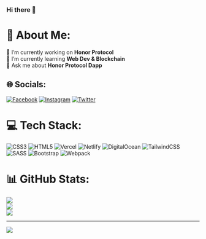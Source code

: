 ### Hi there 👋

# 💫 About Me:
🔭 I’m currently working on **Honor Protocol**<br>
🌱 I’m currently learning **Web Dev & Blockchain**<br>
💬 Ask me about **Honor Protocol Dapp**<br>



## 🌐 Socials:
[![Facebook](https://img.shields.io/badge/Facebook-%231877F2.svg?logo=Facebook&logoColor=white)](https://facebook.com/mohdxnizamv) [![Instagram](https://img.shields.io/badge/Instagram-%23E4405F.svg?logo=Instagram&logoColor=white)](https://instagram.com/mohdx.nizamv) [![Twitter](https://img.shields.io/badge/Twitter-%231DA1F2.svg?logo=Twitter&logoColor=white)](https://twitter.com/mohdxnizamv) 

# 💻 Tech Stack:
![CSS3](https://img.shields.io/badge/css3-%231572B6.svg?style=for-the-badge&logo=css3&logoColor=white) ![HTML5](https://img.shields.io/badge/html5-%23E34F26.svg?style=for-the-badge&logo=html5&logoColor=white) ![Vercel](https://img.shields.io/badge/vercel-%23000000.svg?style=for-the-badge&logo=vercel&logoColor=white) ![Netlify](https://img.shields.io/badge/netlify-%23000000.svg?style=for-the-badge&logo=netlify&logoColor=#00C7B7) ![DigitalOcean](https://img.shields.io/badge/DigitalOcean-%230167ff.svg?style=for-the-badge&logo=digitalOcean&logoColor=white) ![TailwindCSS](https://img.shields.io/badge/tailwindcss-%2338B2AC.svg?style=for-the-badge&logo=tailwind-css&logoColor=white) ![SASS](https://img.shields.io/badge/SASS-hotpink.svg?style=for-the-badge&logo=SASS&logoColor=white) ![Bootstrap](https://img.shields.io/badge/bootstrap-%23563D7C.svg?style=for-the-badge&logo=bootstrap&logoColor=white) ![Webpack](https://img.shields.io/badge/webpack-%238DD6F9.svg?style=for-the-badge&logo=webpack&logoColor=black)
# 📊 GitHub Stats:
![](https://github-readme-stats.vercel.app/api?username=mohdxnizamv&theme=merko&hide_border=false&include_all_commits=false&count_private=false)<br/>
![](https://github-readme-streak-stats.herokuapp.com/?user=mohdxnizamv&theme=merko&hide_border=false)<br/>
![](https://github-readme-stats.vercel.app/api/top-langs/?username=mohdxnizamv&theme=merko&hide_border=false&include_all_commits=false&count_private=false&layout=compact)

---
[![](https://visitcount.itsvg.in/api?id=mohdxnizamv&icon=8&color=3)](https://visitcount.itsvg.in)

<!-- Proudly created with GPRM ( https://gprm.itsvg.in ) -->
